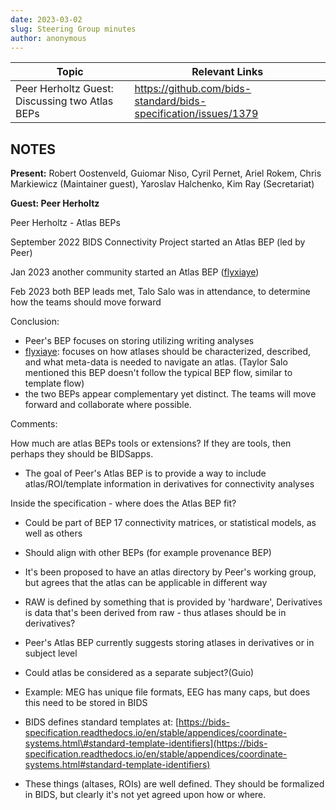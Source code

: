 ```yaml
---
date: 2023-03-02
slug: Steering Group minutes
author: anonymous
---
```









<table>
 <thead>
  <tr class="header">
   <th>
    <strong>
     Topic
    </strong>
   </th>
   <th>
    <strong>
     Relevant Links
    </strong>
   </th>
  </tr>
 </thead>
 <tbody>
  <tr class="odd">
   <td>
    Peer Herholtz Guest: Discussing two Atlas BEPs
   </td>
   <td>
    <a href="https://github.com/bids-standard/bids-specification/issues/1379">
     <span class="underline">
      https://github.com/bids-standard/bids-specification/issues/1379
     </span>
    </a>
   </td>
  </tr>
 </tbody>
</table>

## NOTES

**Present:** Robert Oostenveld, Guiomar Niso, Cyril Pernet, Ariel Rokem,
Chris Markiewicz (Maintainer guest), Yaroslav Halchenko, Kim Ray
(Secretariat)

**Guest: Peer Herholtz**

Peer Herholtz - Atlas BEPs

September 2022 BIDS Connectivity Project started an Atlas BEP (led by
Peer)

Jan 2023 another community started an Atlas BEP
([flyxiaye](https://github.com/flyxiaye))

Feb 2023 both BEP leads met, Talo Salo was in attendance, to determine
how the teams should move forward

Conclusion:

- Peer's BEP focuses on storing utilizing writing analyses
- [flyxiaye](https://github.com/flyxiaye): focuses on
  how atlases should be characterized, described, and what meta-data is
  needed to navigate an atlas. (Taylor Salo mentioned this BEP doesn't
  follow the typical BEP flow, similar to template flow)
- the two BEPs appear complementary yet distinct. The teams will move
  forward and collaborate where possible.

Comments:

How much are atlas BEPs tools or extensions? If they are tools, then
perhaps they should be BIDSapps.

-   The goal of Peer's Atlas BEP is to provide a way to include
    atlas/ROI/template information in derivatives for connectivity
    analyses

Inside the specification - where does the Atlas BEP fit?

-   Could be part of BEP 17 connectivity matrices, or statistical
    models, as well as others

-   Should align with other BEPs (for example provenance BEP)

-   It's been proposed to have an atlas directory by Peer's working
    group, but agrees that the atlas can be applicable in different
    way

-   RAW is defined by something that is provided by 'hardware',
    Derivatives is data that's been derived from raw - thus atlases
    should be in derivatives?

-   Peer's Atlas BEP currently suggests storing atlases in derivatives
    or in subject level

-   Could atlas be considered as a separate subject?(Guio)

-   Example: MEG has unique file formats, EEG has many caps, but does
    this need to be stored in BIDS

-   BIDS defines standard templates at:
    [https://bids-specification.readthedocs.io/en/stable/appendices/coordinate-systems.html\#standard-template-identifiers](https://bids-specification.readthedocs.io/en/stable/appendices/coordinate-systems.html#standard-template-identifiers)

-   These things (altases, ROIs) are well defined. They should be
    formalized in BIDS, but clearly it\'s not yet agreed upon how or
    where.
